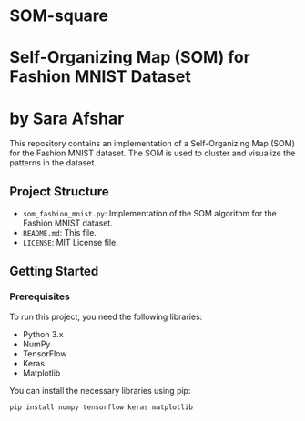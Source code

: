 # SOM-square
# Self-Organizing Map (SOM) for Fashion MNIST Dataset
# by Sara Afshar

This repository contains an implementation of a Self-Organizing Map (SOM) for the Fashion MNIST dataset. The SOM is used to cluster and visualize the patterns in the dataset.

## Project Structure

- `som_fashion_mnist.py`: Implementation of the SOM algorithm for the Fashion MNIST dataset.
- `README.md`: This file.
- `LICENSE`: MIT License file.

## Getting Started

### Prerequisites

To run this project, you need the following libraries:

- Python 3.x
- NumPy
- TensorFlow
- Keras
- Matplotlib

You can install the necessary libraries using pip:

```bash
pip install numpy tensorflow keras matplotlib
